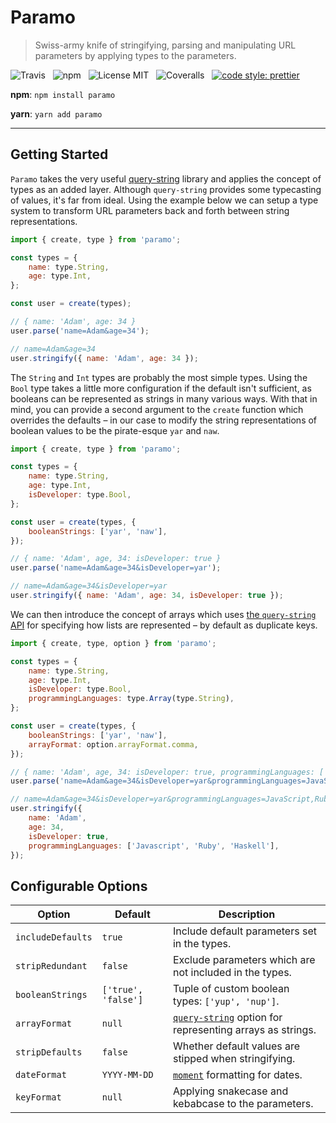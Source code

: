 # Paramo

> Swiss-army knife of stringifying, parsing and manipulating URL parameters by applying types to the parameters.

![Travis](http://img.shields.io/travis/Wildhoney/Paramo.svg?style=for-the-badge)
&nbsp;
![npm](http://img.shields.io/npm/v/paramo.svg?style=for-the-badge)
&nbsp;
![License MIT](http://img.shields.io/badge/license-mit-lightgrey.svg?style=for-the-badge)
&nbsp;
![Coveralls](https://img.shields.io/coveralls/Wildhoney/Paramo.svg?style=for-the-badge)
&nbsp;
[![code style: prettier](https://img.shields.io/badge/code_style-prettier-ff69b4.svg?style=for-the-badge)](https://github.com/prettier/prettier)

**npm**: `npm install paramo`

**yarn**: `yarn add paramo`

---

## Getting Started

`Paramo` takes the very useful [query-string]() library and applies the concept of types as an added layer. Although `query-string` provides some typecasting of values, it's far from ideal. Using the example below we can setup a type system to transform URL parameters back and forth between string representations.

```javascript
import { create, type } from 'paramo';

const types = {
    name: type.String,
    age: type.Int,
};

const user = create(types);

// { name: 'Adam', age: 34 }
user.parse('name=Adam&age=34');

// name=Adam&age=34
user.stringify({ name: 'Adam', age: 34 });
```

The `String` and `Int` types are probably the most simple types. Using the `Bool` type takes a little more configuration if the default isn't sufficient, as booleans can be represented as strings in many various ways. With that in mind, you can provide a second argument to the `create` function which overrides the defaults &ndash; in our case to modify the string representations of boolean values to be the pirate-esque `yar` and `naw`.

```javascript
import { create, type } from 'paramo';

const types = {
    name: type.String,
    age: type.Int,
    isDeveloper: type.Bool,
};

const user = create(types, {
    booleanStrings: ['yar', 'naw'],
});

// { name: 'Adam', age, 34: isDeveloper: true }
user.parse('name=Adam&age=34&isDeveloper=yar');

// name=Adam&age=34&isDeveloper=yar
user.stringify({ name: 'Adam', age: 34, isDeveloper: true });
```

We can then introduce the concept of arrays which uses [the `query-string` API](https://github.com/sindresorhus/query-string#api) for specifying how lists are represented &ndash; by default as duplicate keys.

```javascript
import { create, type, option } from 'paramo';

const types = {
    name: type.String,
    age: type.Int,
    isDeveloper: type.Bool,
    programmingLanguages: type.Array(type.String),
};

const user = create(types, {
    booleanStrings: ['yar', 'naw'],
    arrayFormat: option.arrayFormat.comma,
});

// { name: 'Adam', age, 34: isDeveloper: true, programmingLanguages: ['JavaScript', 'Ruby', 'Haskell'] }
user.parse('name=Adam&age=34&isDeveloper=yar&programmingLanguages=JavaScript,Ruby,Haskell');

// name=Adam&age=34&isDeveloper=yar&programmingLanguages=JavaScript,Ruby,Haskell
user.stringify({
    name: 'Adam',
    age: 34,
    isDeveloper: true,
    programmingLanguages: ['Javascript', 'Ruby', 'Haskell'],
});
```

## Configurable Options

| Option            | Default             | Description                                                                                               |
| ----------------- | ------------------- | --------------------------------------------------------------------------------------------------------- |
| `includeDefaults` | `true`              | Include default parameters set in the types.                                                              |
| `stripRedundant`  | `false`             | Exclude parameters which are not included in the types.                                                   |
| `booleanStrings`  | `['true', 'false']` | Tuple of custom boolean types: `['yup', 'nup']`.                                                          |
| `arrayFormat`     | `null`              | [`query-string`](https://github.com/sindresorhus/query-string) option for representing arrays as strings. |
| `stripDefaults`   | `false`             | Whether default values are stipped when stringifying.                                                     |
| `dateFormat`      | `YYYY-MM-DD`        | [`moment`](https://momentjs.com/docs/) formatting for dates.                                              |
| `keyFormat`       | `null`              | Applying snakecase and kebabcase to the parameters.                                                       |
